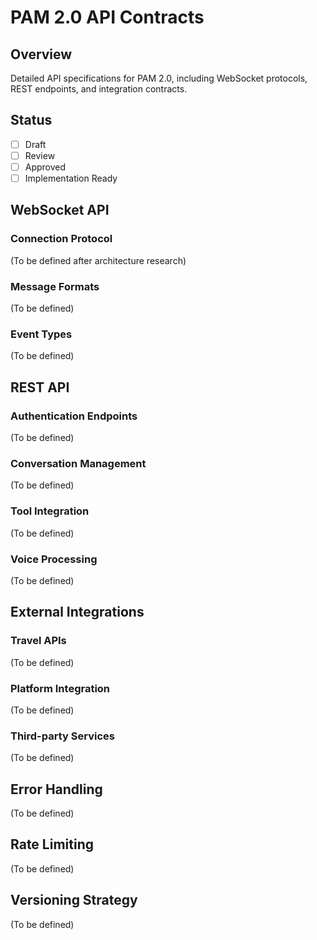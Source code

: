 # PAM 2.0 API Contracts

## Overview
Detailed API specifications for PAM 2.0, including WebSocket protocols, REST endpoints, and integration contracts.

## Status
- [ ] Draft
- [ ] Review
- [ ] Approved
- [ ] Implementation Ready

## WebSocket API

### Connection Protocol
(To be defined after architecture research)

### Message Formats
(To be defined)

### Event Types
(To be defined)

## REST API

### Authentication Endpoints
(To be defined)

### Conversation Management
(To be defined)

### Tool Integration
(To be defined)

### Voice Processing
(To be defined)

## External Integrations

### Travel APIs
(To be defined)

### Platform Integration
(To be defined)

### Third-party Services
(To be defined)

## Error Handling
(To be defined)

## Rate Limiting
(To be defined)

## Versioning Strategy
(To be defined)